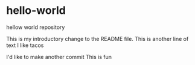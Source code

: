 # hello-world
hellow world repository

This is my introductory change to the README file.
This is another line of text
I like tacos

I'd like to make another commit
This is fun
